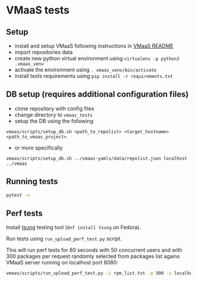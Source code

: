 # VMaaS tests

## Setup

* install and setup VMaaS following instructions in [VMaaS README](https://github.com/RedHatInsights/vmaas/blob/master/README.md)
* import repositories data
* create new python virtual environment using ``virtualenv -p python3 .vmaas_venv``
* activate the environment using ``. vmaas_venv/bin/activate``
* install tests requirements using ``pip install -r requirements.txt``

## DB setup (requires additional configuration files)

* clone repository with config files
* change directory to `vmaas_tests`
* setup the DB using the following
```
vmaas/scripts/setup_db.sh <path_to_repolist> <target_hostname> <path_to_vmaas_project>
```
* or more specifically
```
vmaas/scripts/setup_db.sh ../vmaas-yamls/data/repolist.json localhost ../vmaas
```

## Running tests

```bash
pytest -v
```

## Perf tests

Install [tsung](http://tsung.erlang-projects.org/) testing tool (``dnf install tsung`` on Fedora).

Run tests using ``run_upload_perf_test.py`` script.

This will run perf tests for 60 seconds with 50 concurrent users and with 300 packages per request randomly selected from packages list agains VMaaS server running on localhost port 8080:

```bash
vmaas/scripts/run_upload_perf_test.py -i rpm_list.txt -p 300 -s localhost:8080 -d 60 -u 50
```
